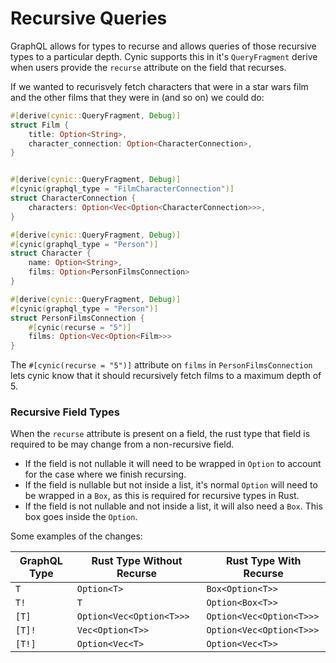 # Recursive Queries

GraphQL allows for types to recurse and allows queries of those recursive types
to a particular depth. Cynic supports this in it's `QueryFragment` derive when
users provide the `recurse` attribute on the field that recurses.

If we wanted to recurisvely fetch characters that were in a star wars film and
the other films that they were in (and so on) we could do:

```rust
#[derive(cynic::QueryFragment, Debug)]
struct Film {
    title: Option<String>,
    character_connection: Option<CharacterConnection>,
}


#[derive(cynic::QueryFragment, Debug)]
#[cynic(graphql_type = "FilmCharacterConnection")]
struct CharacterConnection {
    characters: Option<Vec<Option<CharacterConnection>>>,
}

#[derive(cynic::QueryFragment, Debug)]
#[cynic(graphql_type = "Person")]
struct Character {
    name: Option<String>,
    films: Option<PersonFilmsConnection>
}

#[derive(cynic::QueryFragment, Debug)]
#[cynic(graphql_type = "Person")]
struct PersonFilmsConnection {
    #[cynic(recurse = "5")]
    films: Option<Vec<Option<Film>>>
}
```

The `#[cynic(recurse = "5")]` attribute on `films` in `PersonFilmsConnection`
lets cynic know that it should recursively fetch films to a maximum depth of 5.

### Recursive Field Types

When the `recurse` attribute is present on a field, the rust type that field is
required to be may change from a non-recursive field.

- If the field is not nullable it will need to be wrapped in `Option` to
  account for the case where we finish recursing.
- If the field is nullable but not inside a list, it's normal `Option` will
  need to be wrapped in a `Box`, as this is required for recursive types in
  Rust.
- If the field is not nullable and not inside a list, it will also need a
  `Box`. This box goes inside the `Option`.

Some examples of the changes:

| GraphQL Type | Rust Type Without Recurse | Rust Type With Recurse   |
| ------------ | ------------------------- | ------------------------ |
| `T`          | `Option<T>`               | `Box<Option<T>>`         |
| `T!`         | `T`                       | `Option<Box<T>>`         |
| `[T]`        | `Option<Vec<Option<T>>>`  | `Option<Vec<Option<T>>>` |
| `[T]!`       | `Vec<Option<T>>`          | `Option<Vec<Option<T>>>` |
| `[T!]`       | `Option<Vec<T>`           | `Option<Vec<T>>`         |
